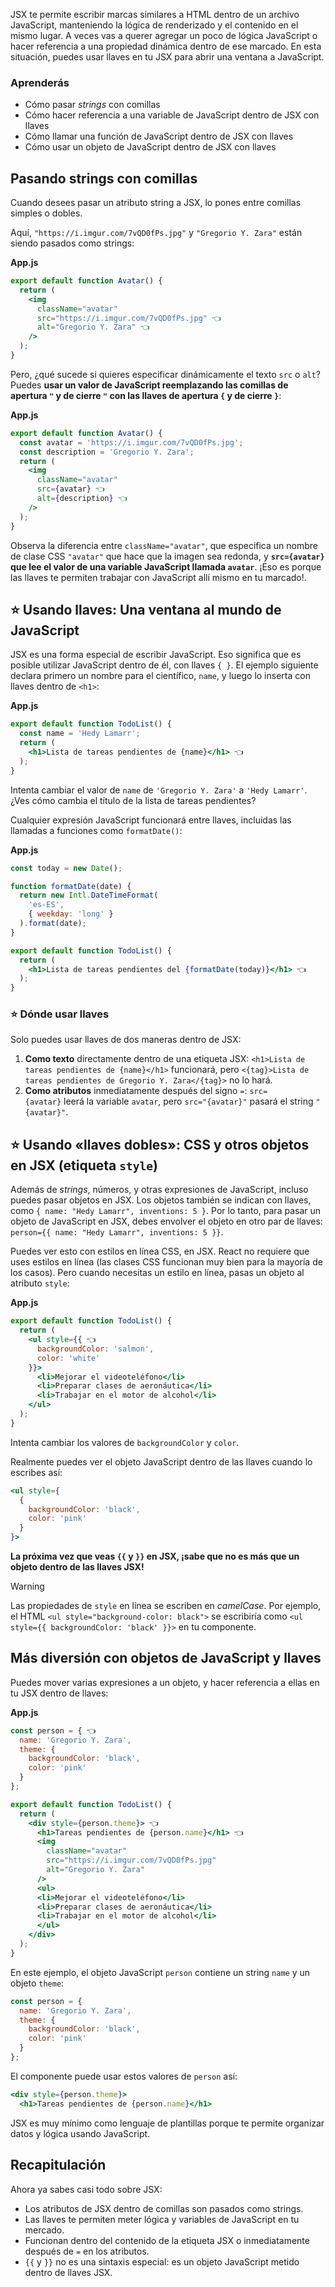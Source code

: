 JSX te permite escribir marcas similares a HTML dentro de un archivo JavaScript, manteniendo la lógica de renderizado y el contenido en el mismo lugar. A veces vas a querer agregar un poco de lógica JavaScript o hacer referencia a una propiedad dinámica dentro de ese marcado. En esta situación, puedes usar llaves en tu JSX para abrir una ventana a JavaScript.

### Aprenderás

- Cómo pasar _strings_ con comillas
- Cómo hacer referencia a una variable de JavaScript dentro de JSX con llaves
- Cómo llamar una función de JavaScript dentro de JSX con llaves
- Cómo usar un objeto de JavaScript dentro de JSX con llaves

## Pasando strings con comillas

Cuando desees pasar un atributo string a JSX, lo pones entre comillas simples o dobles.

Aquí, `"https://i.imgur.com/7vQD0fPs.jpg"` y `"Gregorio Y. Zara"` están siendo pasados 
como strings:

**App.js**
```jsx
export default function Avatar() {
  return (
    <img
      className="avatar"
      src="https://i.imgur.com/7vQD0fPs.jpg" 👈
      alt="Gregorio Y. Zara" 👈
    />
  );
}
```

Pero, ¿qué sucede si quieres especificar dinámicamente el texto `src` o `alt`? Puedes **usar un valor de JavaScript reemplazando las comillas de apertura `"` y de cierre `"` con las llaves de apertura `{` y de cierre `}`**:

**App.js**
```jsx
export default function Avatar() {
  const avatar = 'https://i.imgur.com/7vQD0fPs.jpg';
  const description = 'Gregorio Y. Zara';
  return (
    <img
      className="avatar"
      src={avatar} 👈
      alt={description} 👈
    />
  );
}
```

Observa la diferencia entre `className="avatar"`, que especifica un nombre de clase CSS `"avatar"` que hace que la imagen sea redonda, y **`src={avatar}` que lee el valor de una variable JavaScript llamada `avatar`**. ¡Eso es porque las llaves te permiten trabajar con JavaScript allí mismo en tu marcado!.

## ⭐ Usando llaves: Una ventana al mundo de JavaScript

JSX es una forma especial de escribir JavaScript. Eso significa que es posible utilizar JavaScript dentro de él, con llaves `{ }`. El ejemplo siguiente declara primero un nombre para el científico, `name`, y luego lo inserta con llaves dentro de `<h1>`:

**App.js**
```jsx
export default function TodoList() {
  const name = 'Hedy Lamarr';
  return (
    <h1>Lista de tareas pendientes de {name}</h1> 👈
  );
}
```  

Intenta cambiar el valor de `name` de `'Gregorio Y. Zara'` a `'Hedy Lamarr'`. ¿Ves cómo cambia el título de la lista de tareas pendientes?

Cualquier expresión JavaScript funcionará entre llaves, incluidas las llamadas a funciones como `formatDate()`:

**App.js**
```jsx
const today = new Date();

function formatDate(date) {
  return new Intl.DateTimeFormat(
    'es-ES',
    { weekday: 'long' }
  ).format(date);
}

export default function TodoList() {
  return (
    <h1>Lista de tareas pendientes del {formatDate(today)}</h1> 👈
  );
}
```

### ⭐ Dónde usar llaves

Solo puedes usar llaves de dos maneras dentro de JSX:

1. **Como texto** directamente dentro de una etiqueta JSX: `<h1>Lista de tareas pendientes de {name}</h1>` funcionará, pero `<{tag}>Lista de tareas pendientes de Gregorio Y. Zara</{tag}>` no lo hará.
2. **Como atributos** inmediatamente después del signo `=`: `src={avatar}` leerá la variable `avatar`, pero `src="{avatar}"` pasará el string `"{avatar}"`.

## ⭐ Usando «llaves dobles»: CSS y otros objetos en JSX (etiqueta `style`)

Además de _strings_, números, y otras expresiones de JavaScript, incluso puedes pasar objetos en JSX. Los objetos también se indican con llaves, como `{ name: "Hedy Lamarr", inventions: 5 }`. Por lo tanto, para pasar un objeto de JavaScript en JSX, debes envolver el objeto en otro par de llaves: `person={{ name: "Hedy Lamarr", inventions: 5 }}`.

Puedes ver esto con estilos en línea CSS, en JSX. React no requiere que uses estilos en línea (las clases CSS funcionan muy bien para la mayoría de los casos). Pero cuando necesitas un estilo en línea, pasas un objeto al atributo `style`:

**App.js**
```jsx
export default function TodoList() {
  return (
    <ul style={{ 👈
      backgroundColor: 'salmon',
      color: 'white'
    }}>
      <li>Mejorar el videoteléfono</li>
      <li>Preparar clases de aeronáutica</li>
      <li>Trabajar en el motor de alcohol</li>
    </ul>
  );
}
```

Intenta cambiar los valores de `backgroundColor` y `color`.

Realmente puedes ver el objeto JavaScript dentro de las llaves cuando lo escribes así:

```jsx
<ul style={
  {
    backgroundColor: 'black',
    color: 'pink'
  }
}>
```

**La próxima vez que veas `{{` y `}}` en JSX, ¡sabe que no es más que un objeto dentro de las llaves JSX!**

> [!warning]
>Las propiedades de `style` en línea se escriben en _camelCase_. Por ejemplo, el HTML `<ul style="background-color: black">` se escribiría como `<ul style={{ backgroundColor: 'black' }}>` en tu componente.

## Más diversión con objetos de JavaScript y llaves

Puedes mover varias expresiones a un objeto, y hacer referencia a ellas en tu JSX dentro de llaves:

**App.js**
```jsx
const person = { 👈
  name: 'Gregorio Y. Zara',
  theme: {
    backgroundColor: 'black',
    color: 'pink'
  }
};

export default function TodoList() {
  return (
    <div style={person.theme}> 👈
      <h1>Tareas pendientes de {person.name}</h1> 👈
      <img
        className="avatar"
        src="https://i.imgur.com/7vQD0fPs.jpg"
        alt="Gregorio Y. Zara"
      />
      <ul>
      <li>Mejorar el videoteléfono</li>
      <li>Preparar clases de aeronáutica</li>
      <li>Trabajar en el motor de alcohol</li>
      </ul>
    </div>
  );
}
```

En este ejemplo, el objeto JavaScript `person` contiene un string `name` y un objeto `theme`:

```jsx
const person = {
  name: 'Gregorio Y. Zara',
  theme: {
    backgroundColor: 'black',
    color: 'pink'
  }
};
```

El componente puede usar estos valores de `person` así:

```jsx
<div style={person.theme}>
  <h1>Tareas pendientes de {person.name}</h1>
```

JSX es muy mínimo como lenguaje de plantillas porque te permite organizar datos y lógica usando JavaScript.

## Recapitulación

Ahora ya sabes casi todo sobre JSX:

- Los atributos de JSX dentro de comillas son pasados como strings.
- Las llaves te permiten meter lógica y variables de JavaScript en tu mercado.
- Funcionan dentro del contenido de la etiqueta JSX o inmediatamente después de `=` en los atributos.
- `{{` y `}}` no es una sintaxis especial: es un objeto JavaScript metido dentro de llaves JSX.